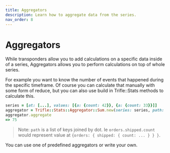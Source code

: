 ```yaml
---
title: Aggregators
description: Learn how to aggregate data from the series.
nav_order: 8
---
```


# Aggregators

While transponders allow you to add calculations on a specific data inside of a series, Aggregators allows you to perform calculations on top of whole series.

For example you want to know the number of events that happened during the specific timeframe. Of course you can calculate that manually with some form of reduce, but you can also use build in Trifle::Stats methods to calculate this.

```ruby
series = [at: [...], values: [{a: {count: 42}}, {a: {count: 33}}]]
aggregator = Trifle::Stats::Aggregator::Sum.new(series: series, path: 'a.count')
aggregator.aggregate
=> 75
```

> Note: `path` is a list of keys joined by dot. Ie `orders.shipped.count` would represent value at `{orders: { shipped: { count: ... } } }`.

You can use one of predefined aggregators or write your own.
